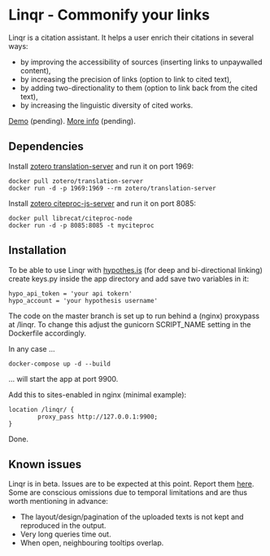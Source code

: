 # Linqr - Commonify your links

Linqr is a citation assistant. It helps a user enrich their citations in several ways:
- by improving the accessibility of sources (inserting links to unpaywalled content),
- by increasing the precision of links (option to link to cited text),
- by adding two-directionality to them (option to link back from the cited text),
- by increasing the linguistic diversity of cited works.

[Demo](https://yurisearch.coventry.ac.uk/linqr/) (pending).
[More info](https://yurisearch.coventry.ac.uk/linqr/about) (pending).


## Dependencies

Install [zotero translation-server](https://github.com/zotero/translation-server) and run it on port 1969:

```
docker pull zotero/translation-server
docker run -d -p 1969:1969 --rm zotero/translation-server
```

Install [zotero citeproc-js-server](https://github.com/zotero/citeproc-js-server) and run it on port 8085:

```
docker pull librecat/citeproc-node
docker run -d -p 8085:8085 -t myciteproc
```

## Installation

To be able to use Linqr with [hypothes.is](https://web.hypothes.is/) (for deep and bi-directional linking) create keys.py inside the app directory and add save two variables in it:

```
hypo_api_token = 'your api tokern'
hypo_account = 'your hypothesis username'
```

The code on the master branch is set up to run behind a (nginx) proxypass at /linqr. To change this adjust the gunicorn SCRIPT_NAME setting in the Dockerfile accordingly.

In any case ...

```
docker-compose up -d --build
```

... will start the app at port 9900.

Add this to sites-enabled in nginx (minimal example):

```
location /linqr/ {
        proxy_pass http://127.0.0.1:9900;
}
```

Done.

## Known issues

<p>Linqr is in beta. Issues are to be expected at this point. Report them <a href="https://github.com/uree/linqr/issues">here</a>. Some are conscious omissions due to temporal limitations and are thus worth mentioning in advance:</p>
<ul>
    <li>The layout/design/pagination of the uploaded texts is not kept and reproduced in the output.</li>
    <li>Very long queries time out.</li>
    <li>When open, neighbouring tooltips overlap.</li>
</ul>
